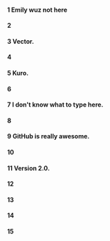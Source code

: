 #### 1 Emily wuz not here
#### 2
#### 3 Vector.
#### 4
#### 5 Kuro.
#### 6
#### 7 I don't know what to type here.
#### 8
#### 9 GitHub is really awesome.
#### 10
#### 11 Version 2.0.
#### 12
#### 13
#### 14
#### 15